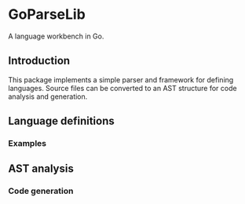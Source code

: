 # GoParseLib
A language workbench in Go.

## Introduction
This package implements a simple parser and framework for defining languages. 
Source files can be converted to an AST structure for code analysis and generation.

## Language definitions

### Examples

## AST analysis

### Code generation
